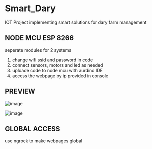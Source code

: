 # Smart_Dary
IOT Project implementing smart solutions for dary farm management

## NODE MCU ESP 8266

seperate modules for 2 systems 

1. change wifi ssid and password in code
2. connect sensors, motors and led as needed
3. uploade code to node mcu with aurdino IDE
4. access the webpage by ip provided in console 

## PREVIEW
![image](https://user-images.githubusercontent.com/54105991/120181156-4b240980-c22a-11eb-9203-33a16f47f227.png)



![image](https://user-images.githubusercontent.com/54105991/120181250-6c84f580-c22a-11eb-878e-584fd7e6a259.png)


## GLOBAL ACCESS

use ngrock to make webpages global
